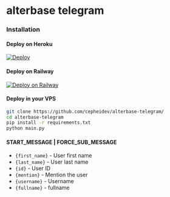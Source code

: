# alterbase telegram
 
### Installation
#### Deploy on Heroku
[![Deploy](https://www.herokucdn.com/deploy/button.svg)](https://heroku.com/deploy?template=https://github.com/cepheidev/alterbase-telegram)</br>

#### Deploy on Railway
[![Deploy on Railway](https://railway.app/button.svg)](https://railway.app/new)

#### Deploy in your VPS
````bash
git clone https://github.com/cepheidev/alterbase-telegram/
cd alterbase-telegram
pip install -r requirements.txt
python main.py
````

#### START_MESSAGE | FORCE_SUB_MESSAGE

* `{first_name}` - User first name
* `{last_name}` - User last name
* `{id}` - User ID
* `{mention}` - Mention the user
* `{username}` - Username
* `{fullname}` - fullname
